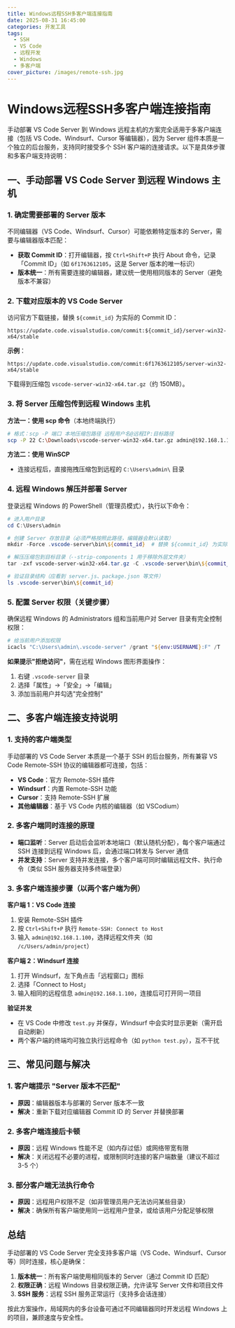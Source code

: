 ```yaml
---
title: Windows远程SSH多客户端连接指南
date: 2025-08-31 16:45:00
categories: 开发工具
tags:
  - SSH
  - VS Code
  - 远程开发
  - Windows
  - 多客户端
cover_picture: /images/remote-ssh.jpg
---
```


# Windows远程SSH多客户端连接指南

手动部署 VS Code Server 到 Windows 远程主机的方案完全适用于多客户端连接（包括 VS Code、Windsurf、Cursor 等编辑器），因为 Server 组件本质是一个独立的后台服务，支持同时接受多个 SSH 客户端的连接请求。以下是具体步骤和多客户端支持说明：

## 一、手动部署 VS Code Server 到远程 Windows 主机

### 1. 确定需要部署的 Server 版本

不同编辑器（VS Code、Windsurf、Cursor）可能依赖特定版本的 Server，需要与编辑器版本匹配：

- **获取 Commit ID**：打开编辑器，按 `Ctrl+Shift+P` 执行 About 命令，记录「Commit ID」（如 `6f1763612105`，这是 Server 版本的唯一标识）
- **版本统一**：所有需要连接的编辑器，建议统一使用相同版本的 Server（避免版本不兼容）

### 2. 下载对应版本的 VS Code Server

访问官方下载链接，替换 `${commit_id}` 为实际的 Commit ID：

```
https://update.code.visualstudio.com/commit:${commit_id}/server-win32-x64/stable
```

**示例**：
```
https://update.code.visualstudio.com/commit:6f1763612105/server-win32-x64/stable
```

下载得到压缩包 `vscode-server-win32-x64.tar.gz`（约 150MB）。

### 3. 将 Server 压缩包传到远程 Windows 主机

**方法一：使用 scp 命令**（本地终端执行）

```bash
# 格式：scp -P 端口 本地压缩包路径 远程用户名@远程IP:目标路径
scp -P 22 C:\Downloads\vscode-server-win32-x64.tar.gz admin@192.168.1.100:C:\Users\admin\
```

**方法二：使用 WinSCP**

- 连接远程后，直接拖拽压缩包到远程的 `C:\Users\admin\` 目录

### 4. 远程 Windows 解压并部署 Server

登录远程 Windows 的 PowerShell（管理员模式），执行以下命令：

```powershell
# 进入用户目录
cd C:\Users\admin

# 创建 Server 存放目录（必须严格按照此路径，编辑器会默认读取）
mkdir -Force .vscode-server\bin\${commit_id}  # 替换 ${commit_id} 为实际版本号

# 解压压缩包到目标目录（--strip-components 1 用于移除外层文件夹）
tar -zxf vscode-server-win32-x64.tar.gz -C .vscode-server\bin\${commit_id} --strip-components 1

# 验证目录结构（应看到 server.js、package.json 等文件）
ls .vscode-server\bin\${commit_id}
```

### 5. 配置 Server 权限（关键步骤）

确保远程 Windows 的 Administrators 组和当前用户对 Server 目录有完全控制权限：

```powershell
# 给当前用户添加权限
icacls "C:\Users\admin\.vscode-server" /grant "${env:USERNAME}:F" /T
```

**如果提示"拒绝访问"**，需在远程 Windows 图形界面操作：
1. 右键 `.vscode-server` 目录
2. 选择「属性」→「安全」→「编辑」
3. 添加当前用户并勾选"完全控制"

## 二、多客户端连接支持说明

### 1. 支持的客户端类型

手动部署的 VS Code Server 本质是一个基于 SSH 的后台服务，所有兼容 VS Code Remote-SSH 协议的编辑器都可连接，包括：

- **VS Code**：官方 Remote-SSH 插件
- **Windsurf**：内置 Remote-SSH 功能
- **Cursor**：支持 Remote-SSH 扩展
- **其他编辑器**：基于 VS Code 内核的编辑器（如 VSCodium）

### 2. 多客户端同时连接的原理

- **端口监听**：Server 启动后会监听本地端口（默认随机分配），每个客户端通过 SSH 连接到远程 Windows 后，会通过端口转发与 Server 通信
- **并发支持**：Server 支持并发连接，多个客户端可同时编辑远程文件、执行命令（类似 SSH 服务器支持多终端登录）

### 3. 多客户端连接步骤（以两个客户端为例）

**客户端 1：VS Code 连接**
1. 安装 Remote-SSH 插件
2. 按 `Ctrl+Shift+P` 执行 `Remote-SSH: Connect to Host`
3. 输入 `admin@192.168.1.100`，选择远程文件夹（如 `/c/Users/admin/project`）

**客户端 2：Windsurf 连接**
1. 打开 Windsurf，左下角点击「远程窗口」图标
2. 选择「Connect to Host」
3. 输入相同的远程信息 `admin@192.168.1.100`，连接后可打开同一项目

**验证并发**
- 在 VS Code 中修改 `test.py` 并保存，Windsurf 中会实时显示更新（需开启自动刷新）
- 两个客户端的终端均可独立执行远程命令（如 `python test.py`），互不干扰

## 三、常见问题与解决

### 1. 客户端提示 "Server 版本不匹配"

- **原因**：编辑器版本与部署的 Server 版本不一致
- **解决**：重新下载对应编辑器 Commit ID 的 Server 并替换部署

### 2. 多客户端连接后卡顿

- **原因**：远程 Windows 性能不足（如内存过低）或网络带宽有限
- **解决**：关闭远程不必要的进程，或限制同时连接的客户端数量（建议不超过 3-5 个）

### 3. 部分客户端无法执行命令

- **原因**：远程用户权限不足（如非管理员用户无法访问某些目录）
- **解决**：确保所有客户端使用同一远程用户登录，或给该用户分配足够权限

## 总结

手动部署的 VS Code Server 完全支持多客户端（VS Code、Windsurf、Cursor 等）同时连接，核心是确保：

1. **版本统一**：所有客户端使用相同版本的 Server（通过 Commit ID 匹配）
2. **权限正确**：远程 Windows 目录权限正确，允许读写 Server 文件和项目文件
3. **SSH 服务**：远程 SSH 服务正常运行（支持多会话连接）

按此方案操作，局域网内的多台设备可通过不同编辑器同时开发远程 Windows 上的项目，兼顾速度与安全性。